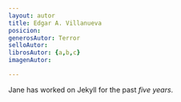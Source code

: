 ```yaml
---
layout: autor
title: Edgar A. Villanueva
posicion: 
generosAutor: Terror
selloAutor:
librosAutor: {a,b,c}
imagenAutor:

---
```

Jane has worked on Jekyll for the past *five years*.
